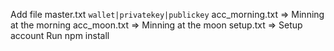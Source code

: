 Add file
  master.txt
    `wallet|privatekey|publickey`
  acc_morning.txt => Minning at the morning
  acc_moon.txt => Minning at the moon
  setup.txt => Setup account
Run
  npm install